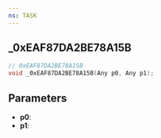 ```yaml
---
ns: TASK
---
```

## _0xEAF87DA2BE78A15B

```c
// 0xEAF87DA2BE78A15B
void _0xEAF87DA2BE78A15B(Any p0, Any p1);
```

## Parameters
* **p0**:
* **p1**:
